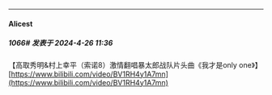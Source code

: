 ﻿
*****

####  Alicest  
##### 1066#       发表于 2024-4-26 11:36

【高取秀明&amp;村上幸平（索诺8）激情翻唱暴太郎战队片头曲《我才是only one》】 [https://www.bilibili.com/video/BV1RH4y1A7mn](https://www.bilibili.com/video/BV1RH4y1A7mn)

